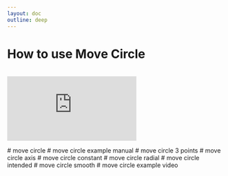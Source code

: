 ```yaml
---
layout: doc
outline: deep
---
```


# How to use Move Circle

<br>

<iframe class="iframe-resources" src="https://rainbowco-my.sharepoint.com/:p:/g/personal/hyoin_rainbow-robotics_com/EbcYXx3ow55Om9n6Q36s0iEBo_ZhYN3ZGMVMcY9DLuXRYg?e=kRxxqL&amp;action=embedview&amp;wdbipreview=true&amp;wdAr=1.7777777777777777" frameborder="0"></iframe>

\# move circle
\# move circle example manual
\# move circle 3 points
\# move circle axis
\# move circle constant
\# move circle radial
\# move circle intended
\# move circle smooth
\# move circle example video
